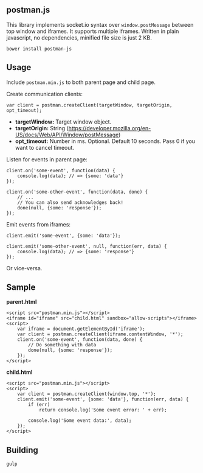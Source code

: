 postman.js
---

This library implements socket.io syntax over `window.postMessage` between top window and iframes. It supports multiple iframes. Written in plain javascript, no dependencies, minified file size is just 2 KB.

```
bower install postman-js
```

Usage
---
Include `postman.min.js` to both parent page and child page.

Create communication clients:
```
var client = postman.createClient(targetWindow, targetOrigin, opt_timeout);
```
- **targetWindow:** Target window object.
- **targetOrigin:** String (https://developer.mozilla.org/en-US/docs/Web/API/Window/postMessage)
- **opt_timeout:** Number in ms. Optional. Default 10 seconds. Pass 0 if you want to cancel timeout.

Listen for events in parent page:
```
client.on('some-event', function(data) {
    console.log(data); // => {some: 'data'}
});

client.on('some-other-event', function(data, done) {
    // ...
    // You can also send acknowledges back!
    done(null, {some: 'response'});
});
```

Emit events from iframes:
```
client.emit('some-event', {some: 'data'});

client.emit('some-other-event', null, function(err, data) {
    console.log(data); // => {some: 'response'}
});
```

Or vice-versa.

Sample
---
**parent.html**
```
<script src="postman.min.js"></script>
<iframe id="iframe" src="child.html" sandbox="allow-scripts"></iframe>
<script>
    var iframe = document.getElementById('iframe');
    var client = postman.createClient(iframe.contentWindow, '*');
    client.on('some-event', function(data, done) {
        // Do something with data
        done(null, {some: 'response'});
    });
</script>
```
**child.html**
```
<script src="postman.min.js"></script>
<script>
    var client = postman.createClient(window.top, '*');
    client.emit('some-event', {some: 'data'}, function(err, data) {
        if (err)
            return console.log('Some event error: ' + err);

        console.log('Some event data:', data);
    });
</script>
```


Building
---
```
gulp
```
